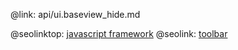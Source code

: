 @link: api/ui.baseview_hide.md

@seolinktop: [javascript framework](https://webix.com)
@seolink: [toolbar](https://webix.com/widget/toolbar/)